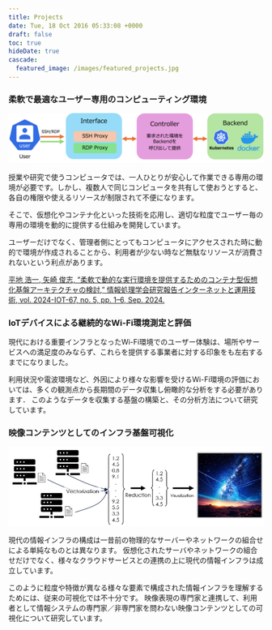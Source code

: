 ```yaml
---
title: Projects
date: Tue, 18 Oct 2016 05:33:08 +0000
draft: false
toc: true
hideDate: true
cascade:
  featured_image: /images/featured_projects.jpg
---
```

### 柔軟で最適なユーザー専用のコンピューティング環境

![](/images/uploads/simple.png)

授業や研究で使うコンピュータでは、一人ひとりが安心して作業できる専用の環境が必要です。しかし、複数人で同じコンピュータを共有して使おうとすると、各自の権限や使えるリソースが制限されて不便になります。

そこで、仮想化やコンテナ化といった技術を応用し、適切な粒度でユーザー毎の専用の環境を動的に提供する仕組みを開発しています。

ユーザーだけでなく、管理者側にとってもコンピュータにアクセスされた時に動的で環境が作成されることから、利用者が少ない時など無駄なリソースが消費されないという利点があります。

[平地 浩一, 矢崎 俊志, “柔軟で動的な実行環境を提供するためのコンテナ型仮想化基盤アーキテクチャの検討,” 情報処理学会研究報告インターネットと運用技術, vol. 2024-IOT-67, no. 5, pp. 1–6, Sep. 2024.](http://id.nii.ac.jp/1001/00239182/)

[](http://id.nii.ac.jp/1001/00239182/)

### IoTデバイスによる継続的なWi-Fi環境測定と評価

現代における重要インフラとなったWi-Fi環境でのユーザー体験は、場所やサービスへの満足度のみならず、これらを提供する事業者に対する印象をも左右するまでになりました。

利用状況や電波環境など、外因により様々な影響を受けるWi-Fi環境の評価においては、多くの観測点から長期間のデータ収集し俯瞰的な分析をする必要があります．
このようなデータを収集する基盤の構築と、その分析方法について研究しています。

### 映像コンテンツとしてのインフラ基盤可視化

![](/images/projects_InfraVisualization.png)

現代の情報インフラの構成は一昔前の物理的なサーバーやネットワークの組合せによる単純なものとは異なります。
仮想化されたサーバやネットワークの組合せだけでなく、様々なクラウドサービスとの連携の上に現代の情報インフラは成立しています。

このように粒度や特徴が異なる様々な要素で構成された情報インフラを理解するためには、従来の可視化では不十分です。
映像表現の専門家と連携して、利用者として情報システムの専門家／非専門家を問わない映像コンテンツとしての可視化について研究しています。
